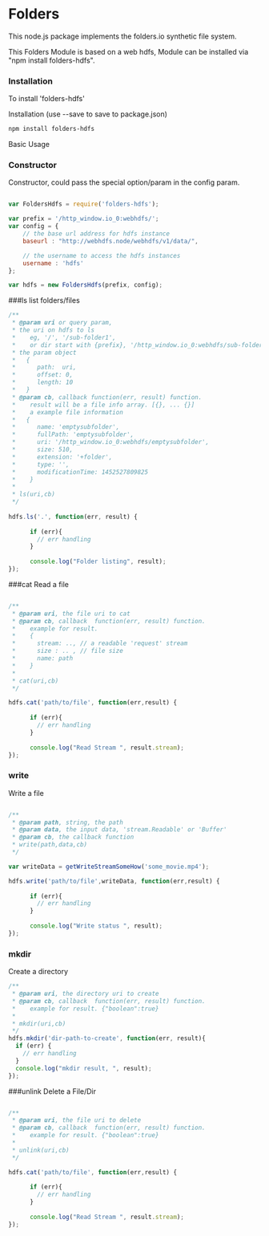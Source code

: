Folders
=============

This node.js package implements the folders.io synthetic file system.

This Folders Module is based on a web hdfs,
Module can be installed via "npm install folders-hdfs".


### Installation 


To install 'folders-hdfs' 

Installation (use --save to save to package.json)

```sh
npm install folders-hdfs
```


Basic Usage


### Constructor

Constructor, could pass the special option/param in the config param.

```js

var FoldersHdfs = require('folders-hdfs');

var prefix = '/http_window.io_0:webhdfs/';
var config = {
    // the base url address for hdfs instance
    baseurl : "http://webhdfs.node/webhdfs/v1/data/",

    // the username to access the hdfs instances
    username : 'hdfs'
};

var hdfs = new FoldersHdfs(prefix, config);

```


###ls
list folders/files

```js
/**
 * @param uri or query param, 
 * the uri on hdfs to ls
 *    eg, '/', '/sub-folder1', 
 *    or dir start with {prefix}, '/http_window.io_0:webhdfs/sub-folder1'
 * the param object
 *   {
 *      path:  uri,
 *      offset: 0, 
 *      length: 10
 *   }
 * @param cb, callback function(err, result) function. 
 *    result will be a file info array. [{}, ... {}]
 *    a example file information
 *   { 
 *      name: 'emptysubfolder',
 *      fullPath: 'emptysubfolder',
 *      uri: '/http_window.io_0:webhdfs/emptysubfolder',
 *      size: 510,
 *      extension: '+folder',
 *      type: '',
 *      modificationTime: 1452527809825 
 *    }
 * 
 * ls(uri,cb)
 */
 
hdfs.ls('.', function(err, result) {
      
      if (err){
        // err handling
      }
      
      console.log("Folder listing", result);
});
```


###cat
Read a file

```js

/**
 * @param uri, the file uri to cat 
 * @param cb, callback  function(err, result) function.
 *    example for result.
 *    {
 *      stream: .., // a readable 'request' stream
 *      size : .. , // file size
 *      name: path
 *    }
 *
 * cat(uri,cb) 
 */

hdfs.cat('path/to/file', function(err,result) {
      
      if (err){
        // err handling
      }
      
      console.log("Read Stream ", result.stream);
});
```

### write
Write a file

```js

/**
 * @param path, string, the path 
 * @param data, the input data, 'stream.Readable' or 'Buffer'
 * @param cb, the callback function
 * write(path,data,cb)
 */

var writeData = getWriteStreamSomeHow('some_movie.mp4');

hdfs.write('path/to/file',writeData, function(err,result) {
      
      if (err){
        // err handling
      }
      
      console.log("Write status ", result);
});
```

### mkdir
Create a directory

```js
/**
 * @param uri, the directory uri to create 
 * @param cb, callback  function(err, result) function.
 *    example for result. {"boolean":true}
 *
 * mkdir(uri,cb) 
 */
hdfs.mkdir('dir-path-to-create', function(err, result){
  if (err) {
    // err handling
  }
  console.log("mkdir result, ", result);
});

```


###unlink
Delete a File/Dir

```js

/**
 * @param uri, the file uri to delete 
 * @param cb, callback  function(err, result) function.
 *    example for result. {"boolean":true}
 *
 * unlink(uri,cb) 
 */

hdfs.cat('path/to/file', function(err,result) {
      
      if (err){
        // err handling
      }
      
      console.log("Read Stream ", result.stream);
});
```
